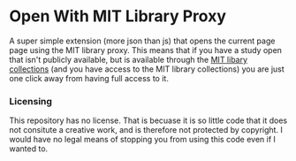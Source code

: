 # Open With MIT Library Proxy

A super simple extension (more json than js) that opens the current page page using the MIT 
library proxy. This means that if you have a study open that isn't publicly available, but
is available through the 
[MIT libary collections](https://mit.primo.exlibrisgroup.com/discovery/search?vid=01MIT_INST:MIT&lang=en)
(and you have access to the MIT library collections) you are just one click away from having
full access to it.

### Licensing

This repository has no license. That is becuase it is so little code that it does not consitute
a creative work, and is therefore not protected by copyright. I would have no legal means of 
stopping you from using this code even if I wanted to.
